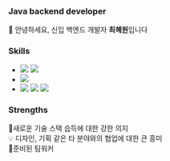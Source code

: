 ### Java backend developer
🌱 안녕하세요, 신입 백엔드 개발자 **최혜원**입니다

### Skills
- <img src="https://img.shields.io/badge/Java-007396?style=flat-square&logo=Java&logoColor=white"/></a>  <img src="https://img.shields.io/badge/Springboot-6DB33F?style=flat-square&logo=Spring&logoColor=white"/></a>
- <img src="https://img.shields.io/badge/Oracle DB-F80000?style=flat-square&logo=Oracle&logoColor=white"/></a> 
- <img src="https://img.shields.io/badge/JavaScript-F7DF1E?style=flat-square&logo=JavaScript&logoColor=black"/></a>  <img src="https://img.shields.io/badge/HTML-1572B6?style=flat-square&logo=HTML5&logoColor=white"/></a> <img src="https://img.shields.io/badge/CSS-E34F26?style=flat-square&logo=CSS3&logoColor=white"/></a>

### Strengths
🔧새로운 기술 스택 습득에 대한 강한 의지  
💡 디자인, 기획 같은 타 분야와의 협업에 대한 큰 흥미  
🤝준비된 팀워커  
